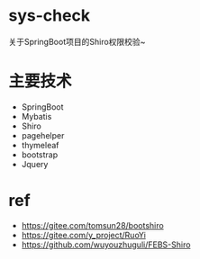 # sys-check
关于SpringBoot项目的Shiro权限校验~

# 主要技术
- SpringBoot
- Mybatis
- Shiro
- pagehelper
- thymeleaf
- bootstrap
- Jquery


# ref
- https://gitee.com/tomsun28/bootshiro
- https://gitee.com/y_project/RuoYi
- https://github.com/wuyouzhuguli/FEBS-Shiro